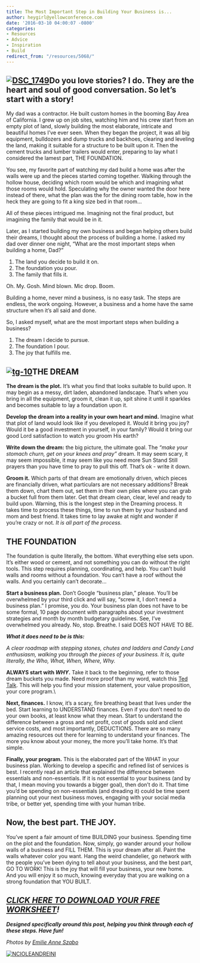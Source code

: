 ```yaml
---
title: The Most Important Step in Building Your Business is...
author: heygirl@yellowconference.com
date: '2016-03-10 04:00:07 -0800'
categories:
- Resources
- Advice
- Inspiration
- Build
redirect_from: "/resources/5068/"
---
```


## [![DSC_1749](https://yellow-blog-images.imgix.net/2016/03/DSC_1749.jpg)](https://yellow-blog-images.imgix.net/2016/03/DSC_1749.jpg)Do you love stories? I do. They are the heart and soul of good conversation. So let’s start with a story!

My dad was a contractor. He built custom homes in the booming Bay Area of California. I grew up on job sites, watching him and his crew start from an empty plot of land, slowly building the most elaborate, intricate and beautiful homes I’ve ever seen. When they began the project, it was all big equipment, bulldozers and dump trucks and backhoes, clearing and leveling the land, making it suitable for a structure to be built upon it. Then the cement trucks and lumber trailers would enter, preparing to lay what I considered the lamest part, THE FOUNDATION.

You see, my favorite part of watching my dad build a home was after the walls were up and the pieces started coming together. Walking through the hollow house, deciding which room would be which and imagining what those rooms would hold. Speculating why the owner wanted the door here instead of there, what the plan was the for the dining room table, how in the heck they are going to fit a king size bed in that room…

All of these pieces intrigued me. Imagining not the final product, but imagining the family that would be in it.

Later, as I started building my own business and began helping others build their dreams, I thought about the process of building a home. I asked my dad over dinner one night, “What are the most important steps when building a home, Dad?”

1.  The land you decide to build it on.
2.  The foundation you pour.
3.  The family that fills it.

Oh. My. Gosh. Mind blown. Mic drop. Boom.

Building a home, never mind a business, is no easy task. The steps are endless, the work ongoing. However, a business and a home have the same structure when it’s all said and done.

So, I asked myself, what are the most important steps when building a business?

1.  The dream I decide to pursue.
2.  The foundation I pour.
3.  The joy that fulfills me.

## [![tg-10](https://yellow-blog-images.imgix.net/2016/03/tg-10.jpg)](https://yellow-blog-images.imgix.net/2016/03/tg-10.jpg)THE DREAM

**The dream is the plot.** It’s what you find that looks suitable to build upon. It may begin as a messy, dirt laden, abandoned landscape. That’s when you bring in all the equipment, groom it, clean it up, spit shine it until it sparkles and becomes suitable to lay a foundation upon it.

**Develop the dream into a reality in your own heart and mind.** Imagine what that plot of land would look like if you developed it. Would it bring you joy? Would it be a good investment in yourself, in your family? Would it bring our good Lord satisfaction to watch you groom His earth?

**Write down the dream:** the big picture, the ultimate goal. The _“make your stomach churn, get on your knees and pray”_ dream. It may seem scary, it may seem impossible, it may seem like you need more Sun Stand Still prayers than you have time to pray to pull this off. That’s ok - write it down.

**Groom it.** Which parts of that dream are emotionally driven, which pieces are financially driven, what particulars are not necessary additions? Break them down, chart them out, set them in their own piles where you can grab a bucket full from them later. Get that dream clean, clear, level and ready to build upon. Warning, this is the longest step in the Dreaming process. It takes time to process these things, time to run them by your husband and mom and best friend. It takes time to lay awake at night and wonder if you’re crazy or not. _It is all part of the process._

## THE FOUNDATION

The foundation is quite literally, the bottom. What everything else sets upon. It’s either wood or cement, and not something you can do without the right tools. This step requires planning, coordinating, and help. You can’t build walls and rooms without a foundation. You can’t have a roof without the walls. And you certainly can’t decorate…

**Start a business plan.** Don’t Google “business plan,” please. You’ll be overwhelmed by your third click and will say, “screw it, I don’t need a business plan.” I promise, you do. Your business plan does not have to be some formal, 10 page document with paragraphs about your investment strategies and month by month budgetary guidelines. See, I’ve overwhelmed you already. No, stop. Breathe. I said DOES NOT HAVE TO BE.

**_What it does need to be is this:_**

_A clear roadmap with stepping stones, chutes and ladders and Candy Land enthusiasm, walking you through the pieces of your business. It is, quite literally, the Who, What, When, Where, Why._

**ALWAYS start with _WHY_.** Take it back to the beginning, refer to those dream buckets you made. Need more proof than my word, watch this [Ted Talk](https://www.ted.com/talks/simon_sinek_how_great_leaders_inspire_action?language=en). This will help you find your mission statement, your value proposition, your core program.\

**Next, finances.** I know, it’s a scary, fire breathing beast that lives under the bed. Start learning to UNDERSTAND finances. Even if you don’t need to do your own books, at least know what they mean. Start to understand the difference between a gross and net profit, cost of goods sold and client service costs, and most importantly, DEDUCTIONS. There are so many amazing resources out there for learning to understand your finances. The more you know about your money, the more you’ll take home. It’s that simple.

**Finally, your program.** This is the elaborated part of the WHAT in your business plan. Working to develop a specific and refined list of services is best. I recently read an article that explained the difference between essentials and non-essentials. If it is not essential to your business (and by that, I mean moving you towards a bigger goal), then don’t do it. That time you’d be spending on non-essentials (and dreading it) could be time spent planning out your next business moves, engaging with your social media tribe, or better yet, spending time with your human tribe.

## Now, the best part. THE JOY.

You’ve spent a fair amount of time BUILDING your business. Spending time on the plot and the foundation. Now, simply, go wander around your hollow walls of a business and FILL THEM. This is your dream after all. Paint the walls whatever color you want. Hang the weird chandelier, go network with the people you’ve been dying to tell about your business, and the best part, GO TO WORK! This is the joy that will fill your business, your new home. And you will enjoy it so much, knowing everyday that you are walking on a strong foundation that YOU BUILT.[  
](https://yellow-blog-images.imgix.net/2016/03/DSC_1749.jpg)

## _[CLICK HERE TO DOWNLOAD YOUR FREE WORKSHEET](https://yellow-blog-images.imgix.net/2016/03/The-most-important-step.pdf)!_

**_Designed specifically around this post, helping you think through each of these steps. Have fun!_**

_Photos by [Emilie Anne Szabo](http://www.emilieanneszabo.com/portfolio/)_

[![NCIOLEANDREINI](https://yellow-blog-images.imgix.net/2016/03/NCIOLEANDREINI.jpg)](http://www.studiotwenty-two.com/)
